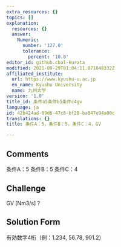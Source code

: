 ```yaml
---
extra_resources: {}
topics: []
explanation:
  resources: {}
  answer:
    Numeric:
      number: '127.0'
      tolerance:
        percent: '10.0'
editor_id: github.cbal-kurata
modified: 2021-09-29T01:04:11.871848332Z
affiliated_institute:
  url: https://www.kyushu-u.ac.jp
  en_name: Kyushu University
  name: 九州大学
version: '1.0'
title_id: 条件a5条件b5条件c4gv
language: ja
id: 42b424ad-09d6-47c8-bf28-ba847e94a00c
translations: {}
title: 条件A：5，条件B：5，条件C：4，GV

---
```


## Comments
条件A：5
条件B：5
条件C：4

## Challenge
GV [Nm3/s] ?

## Solution Form
有効数字4桁（例：1.234,  56.78,  901.2）




